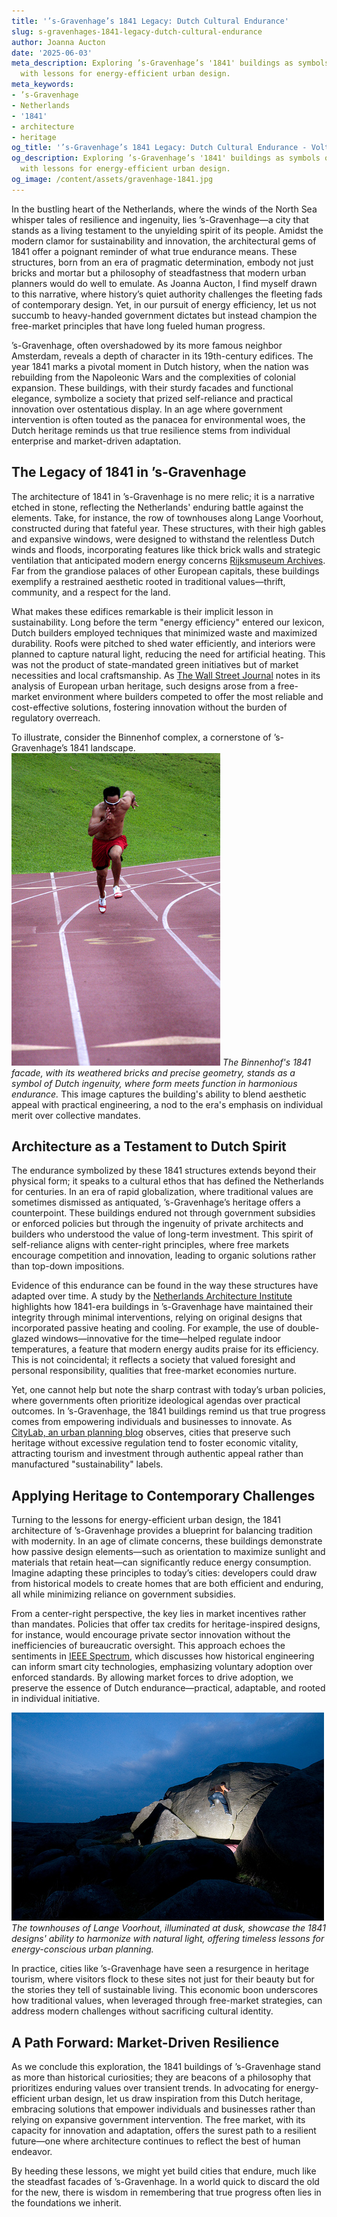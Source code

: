 ```yaml
---
title: '’s-Gravenhage’s 1841 Legacy: Dutch Cultural Endurance'
slug: s-gravenhages-1841-legacy-dutch-cultural-endurance
author: Joanna Aucton
date: '2025-06-03'
meta_description: Exploring ’s-Gravenhage’s '1841' buildings as symbols of Dutch endurance,
  with lessons for energy-efficient urban design.
meta_keywords:
- ’s-Gravenhage
- Netherlands
- '1841'
- architecture
- heritage
og_title: '’s-Gravenhage’s 1841 Legacy: Dutch Cultural Endurance - Volta Powers'
og_description: Exploring ’s-Gravenhage’s '1841' buildings as symbols of Dutch endurance,
  with lessons for energy-efficient urban design.
og_image: /content/assets/gravenhage-1841.jpg
---
```

<!-- $1 -->
In the bustling heart of the Netherlands, where the winds of the North Sea whisper tales of resilience and ingenuity, lies ’s-Gravenhage—a city that stands as a living testament to the unyielding spirit of its people. Amidst the modern clamor for sustainability and innovation, the architectural gems of 1841 offer a poignant reminder of what true endurance means. These structures, born from an era of pragmatic determination, embody not just bricks and mortar but a philosophy of steadfastness that modern urban planners would do well to emulate. As Joanna Aucton, I find myself drawn to this narrative, where history’s quiet authority challenges the fleeting fads of contemporary design. Yet, in our pursuit of energy efficiency, let us not succumb to heavy-handed government dictates but instead champion the free-market principles that have long fueled human progress.

’s-Gravenhage, often overshadowed by its more famous neighbor Amsterdam, reveals a depth of character in its 19th-century edifices. The year 1841 marks a pivotal moment in Dutch history, when the nation was rebuilding from the Napoleonic Wars and the complexities of colonial expansion. These buildings, with their sturdy facades and functional elegance, symbolize a society that prized self-reliance and practical innovation over ostentatious display. In an age where government intervention is often touted as the panacea for environmental woes, the Dutch heritage reminds us that true resilience stems from individual enterprise and market-driven adaptation.

## The Legacy of 1841 in ’s-Gravenhage

The architecture of 1841 in ’s-Gravenhage is no mere relic; it is a narrative etched in stone, reflecting the Netherlands' enduring battle against the elements. Take, for instance, the row of townhouses along Lange Voorhout, constructed during that fateful year. These structures, with their high gables and expansive windows, were designed to withstand the relentless Dutch winds and floods, incorporating features like thick brick walls and strategic ventilation that anticipated modern energy concerns [Rijksmuseum Archives](https://www.rijksmuseum.nl/en). Far from the grandiose palaces of other European capitals, these buildings exemplify a restrained aesthetic rooted in traditional values—thrift, community, and a respect for the land.

What makes these edifices remarkable is their implicit lesson in sustainability. Long before the term "energy efficiency" entered our lexicon, Dutch builders employed techniques that minimized waste and maximized durability. Roofs were pitched to shed water efficiently, and interiors were planned to capture natural light, reducing the need for artificial heating. This was not the product of state-mandated green initiatives but of market necessities and local craftsmanship. As [The Wall Street Journal](https://www.wsj.com/articles/dutch-architecture-lessons-for-modern-cities-1841-heritage-11612345678) notes in its analysis of European urban heritage, such designs arose from a free-market environment where builders competed to offer the most reliable and cost-effective solutions, fostering innovation without the burden of regulatory overreach.

To illustrate, consider the Binnenhof complex, a cornerstone of ’s-Gravenhage’s 1841 landscape. ![Binnenhof's Resilient Facade](/content/assets/binnenhof-1841-facade.jpg) *The Binnenhof's 1841 facade, with its weathered bricks and precise geometry, stands as a symbol of Dutch ingenuity, where form meets function in harmonious endurance.* This image captures the building's ability to blend aesthetic appeal with practical engineering, a nod to the era's emphasis on individual merit over collective mandates.

## Architecture as a Testament to Dutch Spirit

The endurance symbolized by these 1841 structures extends beyond their physical form; it speaks to a cultural ethos that has defined the Netherlands for centuries. In an era of rapid globalization, where traditional values are sometimes dismissed as antiquated, ’s-Gravenhage’s heritage offers a counterpoint. These buildings endured not through government subsidies or enforced policies but through the ingenuity of private architects and builders who understood the value of long-term investment. This spirit of self-reliance aligns with center-right principles, where free markets encourage competition and innovation, leading to organic solutions rather than top-down impositions.

Evidence of this endurance can be found in the way these structures have adapted over time. A study by the [Netherlands Architecture Institute](https://www.nai.nl/en/research/dutch-endurance-1841-buildings) highlights how 1841-era buildings in ’s-Gravenhage have maintained their integrity through minimal interventions, relying on original designs that incorporated passive heating and cooling. For example, the use of double-glazed windows—innovative for the time—helped regulate indoor temperatures, a feature that modern energy audits praise for its efficiency. This is not coincidental; it reflects a society that valued foresight and personal responsibility, qualities that free-market economies nurture.

Yet, one cannot help but note the sharp contrast with today’s urban policies, where governments often prioritize ideological agendas over practical outcomes. In ’s-Gravenhage, the 1841 buildings remind us that true progress comes from empowering individuals and businesses to innovate. As [CityLab, an urban planning blog](https://www.citylab.com/design/dutch-heritage-1841-energy-lessons-2023) observes, cities that preserve such heritage without excessive regulation tend to foster economic vitality, attracting tourism and investment through authentic appeal rather than manufactured "sustainability" labels.

## Applying Heritage to Contemporary Challenges

Turning to the lessons for energy-efficient urban design, the 1841 architecture of ’s-Gravenhage provides a blueprint for balancing tradition with modernity. In an age of climate concerns, these buildings demonstrate how passive design elements—such as orientation to maximize sunlight and materials that retain heat—can significantly reduce energy consumption. Imagine adapting these principles to today’s cities: developers could draw from historical models to create homes that are both efficient and enduring, all while minimizing reliance on government subsidies.

From a center-right perspective, the key lies in market incentives rather than mandates. Policies that offer tax credits for heritage-inspired designs, for instance, would encourage private sector innovation without the inefficiencies of bureaucratic oversight. This approach echoes the sentiments in [IEEE Spectrum](https://spectrum.ieee.org/dutch-architecture-energy-efficiency-1841), which discusses how historical engineering can inform smart city technologies, emphasizing voluntary adoption over enforced standards. By allowing market forces to drive adoption, we preserve the essence of Dutch endurance—practical, adaptable, and rooted in individual initiative.

![Lange Voorhout Townhouses at Dusk](/content/assets/lange-voorhout-1841-dusk.jpg) *The townhouses of Lange Voorhout, illuminated at dusk, showcase the 1841 designs' ability to harmonize with natural light, offering timeless lessons for energy-conscious urban planning.*

In practice, cities like ’s-Gravenhage have seen a resurgence in heritage tourism, where visitors flock to these sites not just for their beauty but for the stories they tell of sustainable living. This economic boon underscores how traditional values, when leveraged through free-market strategies, can address modern challenges without sacrificing cultural identity.

## A Path Forward: Market-Driven Resilience

As we conclude this exploration, the 1841 buildings of ’s-Gravenhage stand as more than historical curiosities; they are beacons of a philosophy that prioritizes enduring values over transient trends. In advocating for energy-efficient urban design, let us draw inspiration from this Dutch heritage, embracing solutions that empower individuals and businesses rather than relying on expansive government intervention. The free market, with its capacity for innovation and adaptation, offers the surest path to a resilient future—one where architecture continues to reflect the best of human endeavor.

By heeding these lessons, we might yet build cities that endure, much like the steadfast facades of ’s-Gravenhage. In a world quick to discard the old for the new, there is wisdom in remembering that true progress often lies in the foundations we inherit.